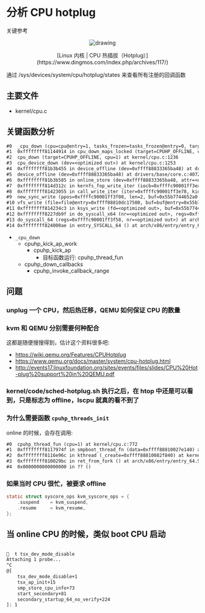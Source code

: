 # 分析 CPU hotplug

关键参考

<p align="center">
  <img src="https://www.dingmos.com/usr/uploads/2022/12/2930619187.png" alt="drawing" align="center"/>
</p>
<p align="center">
[Linux 内核 | CPU 热插拔（Hotplug）](https://www.dingmos.com/index.php/archives/117/)
</p>


通过 /sys/devices/system/cpu/hotplug/states 来查看所有注册的回调函数
## 主要文件
- kernel/cpu.c

## 关键函数分析

```txt
#0  _cpu_down (cpu=cpu@entry=1, tasks_frozen=tasks_frozen@entry=0, target=target@entry=CPUHP_OFFLINE) at kernel/cpu.c:1154
#1  0xffffffff81144914 in cpu_down_maps_locked (target=CPUHP_OFFLINE, cpu=1) at kernel/cpu.c:1228
#2  cpu_down (target=CPUHP_OFFLINE, cpu=1) at kernel/cpu.c:1236
#3  cpu_device_down (dev=<optimized out>) at kernel/cpu.c:1253
#4  0xffffffff81b3b455 in device_offline (dev=0xffff88833365ba48) at drivers/base/core.c:4088
#5  device_offline (dev=0xffff88833365ba48) at drivers/base/core.c:4072
#6  0xffffffff81b3b585 in online_store (dev=0xffff88833365ba48, attr=<optimized out>, buf=<optimized out>, count=2) at drivers/base/core.c:2651
#7  0xffffffff814d312c in kernfs_fop_write_iter (iocb=0xffffc90001ff3ea0, iter=<optimized out>) at fs/kernfs/file.c:334
#8  0xffffffff81423055 in call_write_iter (iter=0xffffc90001ff3e78, kio=0xffffc90001ff3ea0, file=0xffff88810dc17500) at ./include/linux/fs.h:1851
#9  new_sync_write (ppos=0xffffc90001ff3f08, len=2, buf=0x55b7744652a0 "0\n", filp=0xffff88810dc17500) at fs/read_write.c:491
#10 vfs_write (file=file@entry=0xffff88810dc17500, buf=buf@entry=0x55b7744652a0 "0\n", count=count@entry=2, pos=pos@entry=0xffffc90001ff3f08) at fs/read_write.c:584
#11 0xffffffff814234c3 in ksys_write (fd=<optimized out>, buf=0x55b7744652a0 "0\n", count=2) at fs/read_write.c:637
#12 0xffffffff8227db9f in do_syscall_x64 (nr=<optimized out>, regs=0xffffc90001ff3f58) at arch/x86/entry/common.c:50
#13 do_syscall_64 (regs=0xffffc90001ff3f58, nr=<optimized out>) at arch/x86/entry/common.c:80
#14 0xffffffff824000ae in entry_SYSCALL_64 () at arch/x86/entry/entry_64.S:120
```
- `_cpu_down`
  - cpuhp_kick_ap_work
    - cpuhp_kick_ap
      - 目标函数运行: cpuhp_thread_fun
  - cpuhp_down_callbacks
    - cpuhp_invoke_callback_range

## 问题
### unplug 一个 CPU，然后热迁移，QEMU 如何保证 CPU 的数量

### kvm 和 QEMU 分别需要何种配合
这都是随便搜搜得到，估计这个资料很多吧:
- https://wiki.qemu.org/Features/CPUHotplug
- https://www.qemu.org/docs/master/system/cpu-hotplug.html
- http://events17.linuxfoundation.org/sites/events/files/slides/CPU%20Hot-plug%20support%20in%20QEMU.pdf

### kernel/code/sched-hotplug.sh 执行之后，在 htop 中还是可以看到，只是标志为 offline，lscpu 就真的看不到了

### 为什么需要函数 `cpuhp_threads_init`
online 的时候，会存在调用:
```txt
#0  cpuhp_thread_fun (cpu=1) at kernel/cpu.c:772
#1  0xffffffff8117974f in smpboot_thread_fn (data=0xffff88810027e140) at kernel/smpboot.c:164
#2  0xffffffff8116e96c in kthread (_create=0xffff88810082f840) at kernel/kthread.c:376
#3  0xffffffff810029bc in ret_from_fork () at arch/x86/entry/entry_64.S:308
#4  0x0000000000000000 in ?? ()
```

### 如果当时 CPU 很忙，被要求 offline

```c
static struct syscore_ops kvm_syscore_ops = {
	.suspend	= kvm_suspend,
	.resume		= kvm_resume,
};
```

## 当 online CPU 的时候，类似 boot CPU 启动
```txt

🧀  t tsx_dev_mode_disable
Attaching 1 probe...
^C
@[
    tsx_dev_mode_disable+1
    tsx_ap_init+15
    smp_store_cpu_info+73
    start_secondary+81
    secondary_startup_64_no_verify+224
]: 1
```
